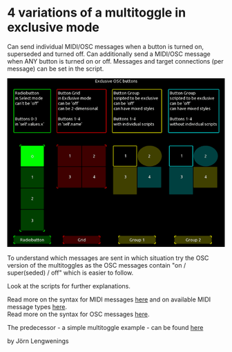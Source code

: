 # 4 variations of a multitoggle in exclusive mode

Can send individual MIDI/OSC messages when a button is turned on, superseded and turned off.
Can additionally send a MIDI/OSC message when ANY button is turned on or off.
Messages and target connections (per message) can be set in the script.

![multitoggle](pics/Animation.gif) 

To understand which messages are sent in which situation try the OSC version of the multitoggles
as the OSC messages contain "on / super(seded) / off" which is easier to follow.

Look at the scripts for further explanations.

Read more on the syntax for MIDI messages [here](https://hexler.net/touchosc/manual/script-examples#sending-midi-messages) and on available MIDI message types [here](https://hexler.net/touchosc/manual/script-enumerations#midimessagetype).  
Read more on the syntax for OSC messages [here](https://hexler.net/touchosc/manual/script-examples#sending-osc-messages).

The predecessor - a simple multitoggle example - can be found [here](https://github.com/F-l-i-x/TouchOSC/tree/main/examples/multitoggle_1d)

by Jörn Lengwenings

